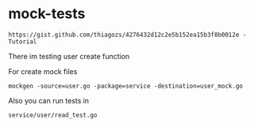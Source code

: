 # mock-tests

    https://gist.github.com/thiagozs/4276432d12c2e5b152ea15b3f8b0012e - Tutorial


There im testing user create function

For create mock files

    mockgen -source=user.go -package=service -destination=user_mock.go

Also you can run tests in  
    
    service/user/read_test.go